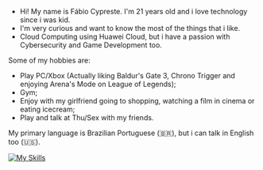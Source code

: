 - Hi! My name is Fábio Cypreste. I'm 21 years old and i love technology since i was kid. 
- I'm very curious and want to know the most of the things that i like.
- Cloud Computing using Huawei Cloud, but i have a passion with Cybersecurity and Game Development too.

Some of my hobbies are:
 - Play PC/Xbox (Actually liking Baldur's Gate 3, Chrono Trigger and enjoying Arena's Mode on League of Legends);
 - Gym;
 - Enjoy with my girlfriend going to shopping, watching a film in cinema or eating icecream;
 - Play and talk at Thu/Sex with my friends.

My primary language is Brazilian Portuguese (🇧🇷), but i can talk in English too (🇺🇸).

[![My Skills](https://skillicons.dev/icons?i=aws,,gcp,docker,linux,js,html,css,arduino,c,discord,latex,mysql,notion,py,ts)](https://skillicons.dev)
